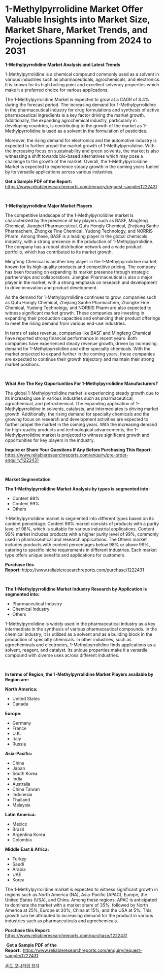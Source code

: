 <p><h1>1-Methylpyrrolidine Market Offer Valuable Insights into Market Size, Market Share, Market Trends, and Projections Spanning from 2024 to 2031</h1></p><p><strong>1-Methylpyrrolidine Market Analysis and Latest Trends</strong></p>
<p><p>1-Methylpyrrolidine is a chemical compound commonly used as a solvent in various industries such as pharmaceuticals, agrochemicals, and electronics. It is known for its high boiling point and excellent solvency properties which make it a preferred choice for various applications.</p><p>The 1-Methylpyrrolidine Market is expected to grow at a CAGR of 8.4% during the forecast period. The increasing demand for 1-Methylpyrrolidine in the pharmaceutical industry for drug formulations and synthesis of active pharmaceutical ingredients is a key factor driving the market growth. Additionally, the expanding agrochemical industry, particularly in developing countries, is contributing to the growth of the market as 1-Methylpyrrolidine is used as a solvent in the formulation of pesticides.</p><p>Moreover, the rising demand for electronics and the automotive industry is expected to further propel the market growth of 1-Methylpyrrolidine. With the increasing focus on sustainability and green solvents, the market is also witnessing a shift towards bio-based alternatives which may pose a challenge to the growth of the market. Overall, the 1-Methylpyrrolidine Market is expected to experience steady growth in the coming years fueled by its versatile applications across various industries.</p></p>
<p><strong>Get a Sample PDF of the Report:&nbsp;</strong> <a href="https://www.reliableresearchreports.com/enquiry/request-sample/1222431">https://www.reliableresearchreports.com/enquiry/request-sample/1222431</a></p>
<p>&nbsp;</p>
<p><strong>1-Methylpyrrolidine Major Market Players</strong></p>
<p><p>The competitive landscape of the 1-Methylpyrrolidine market is characterized by the presence of key players such as BASF, Mingfeng Chemical, Jiangbei Pharmaceutical, Qufu Hongly Chemical, Zhejiang Sanhe Pharmachem, Zhongke Fine Chemical, Yudong Technology, and NORRIS Pharm. Among these, BASF is a leading player in the global chemicals industry, with a strong presence in the production of 1-Methylpyrrolidine. The company has a robust distribution network and a wide product portfolio, which has contributed to its market growth.</p><p>Mingfeng Chemical is another key player in the 1-Methylpyrrolidine market, known for its high-quality products and competitive pricing. The company has been focusing on expanding its market presence through strategic partnerships and collaborations. Jiangbei Pharmaceutical is also a major player in the market, with a strong emphasis on research and development to drive innovation and product development.</p><p>As the demand for 1-Methylpyrrolidine continues to grow, companies such as Qufu Hongly Chemical, Zhejiang Sanhe Pharmachem, Zhongke Fine Chemical, Yudong Technology, and NORRIS Pharm are also expected to witness significant market growth. These companies are investing in expanding their production capacities and enhancing their product offerings to meet the rising demand from various end-use industries.</p><p>In terms of sales revenue, companies like BASF and Mingfeng Chemical have reported strong financial performance in recent years. Both companies have experienced steady revenue growth, driven by increasing demand for 1-Methylpyrrolidine and other specialty chemicals. With the market projected to expand further in the coming years, these companies are expected to continue their growth trajectory and maintain their strong market positions.</p></p>
<p>&nbsp;</p>
<p><strong>What Are The Key Opportunities For 1-Methylpyrrolidine Manufacturers?</strong></p>
<p><p>The global 1-Methylpyrrolidine market is experiencing steady growth due to its increasing use in various industries such as pharmaceutical, agrochemical, and petrochemical. The expanding application of 1-Methylpyrrolidine in solvents, catalysts, and intermediates is driving market growth. Additionally, the rising demand for specialty chemicals and the growing focus on research and development activities are expected to further propel the market in the coming years. With the increasing demand for high-quality products and technological advancements, the 1-Methylpyrrolidine market is projected to witness significant growth and opportunities for key players in the industry.</p></p>
<p><strong>Inquire or Share Your Questions If Any Before Purchasing This Report:</strong> <a href="https://www.reliableresearchreports.com/enquiry/pre-order-enquiry/1222431">https://www.reliableresearchreports.com/enquiry/pre-order-enquiry/1222431</a></p>
<p>&nbsp;</p>
<p><strong>Market Segmentation</strong></p>
<p><strong>The 1-Methylpyrrolidine Market Analysis by types is segmented into:</strong></p>
<p><ul><li>Content 98%</li><li>Content 99%</li><li>Others</li></ul></p>
<p><p>1-Methylpyrrolidine market is segmented into different types based on its content percentage. Content 98% market consists of products with a purity level of 98%, which is suitable for various industrial applications. Content 99% market includes products with a higher purity level of 99%, commonly used in pharmaceutical and research applications. The Others market includes products with content percentages below 98% or above 99%, catering to specific niche requirements in different industries. Each market type offers unique benefits and applications for customers.</p></p>
<p><strong>Purchase this Report:&nbsp;</strong><a href="https://www.reliableresearchreports.com/purchase/1222431">https://www.reliableresearchreports.com/purchase/1222431</a></p>
<p>&nbsp;</p>
<p><strong>The 1-Methylpyrrolidine Market Industry Research by Application is segmented into:</strong></p>
<p><ul><li>Pharmaceutical Industry</li><li>Chemical Industry</li><li>Others</li></ul></p>
<p><p>1-Methylpyrrolidine is widely used in the pharmaceutical industry as a key intermediate in the synthesis of various pharmaceutical compounds. In the chemical industry, it is utilized as a solvent and as a building block in the production of specialty chemicals. In other industries, such as agrochemicals and electronics, 1-Methylpyrrolidine finds applications as a solvent, reagent, and catalyst. Its unique properties make it a versatile compound with diverse uses across different industries.</p></p>
<p>&nbsp;</p>
<p><strong>In terms of Region, the 1-Methylpyrrolidine Market Players available by Region are:</strong></p>
<p>
    <p> <strong> North America: </strong>
        <ul>
            <li>United States</li>
            <li>Canada</li>
        </ul>
        </p> 
    <p> <strong> Europe: </strong>
        <ul>
            <li>Germany</li>
            <li>France</li>
            <li>U.K.</li>
            <li>Italy</li>
            <li>Russia</li>
        </ul>
        </p> 
    <p> <strong> Asia-Pacific: </strong>
        <ul>
            <li>China</li>
            <li>Japan</li>
            <li>South Korea</li>
            <li>India</li>
            <li>Australia</li>
            <li>China Taiwan</li>
            <li>Indonesia</li>
            <li>Thailand</li>
            <li>Malaysia</li>
        </ul>
        </p> 
    <p> <strong> Latin America: </strong>
        <ul>
            <li>Mexico</li>
            <li>Brazil</li>
            <li>Argentina Korea</li>
            <li>Colombia</li>
        </ul>
        </p> 
    <p> <strong> Middle East & Africa: </strong>
        <ul>
            <li>Turkey</li>
            <li>Saudi</li>
            <li>Arabia</li>
            <li>UAE</li>
            <li>Korea</li>
        </ul>
    </p>
    </p>
<p><p>The 1-Methylpyrrolidine market is expected to witness significant growth in regions such as North America (NA), Asia-Pacific (APAC), Europe, the United States (USA), and China. Among these regions, APAC is anticipated to dominate the market with a market share of 35%, followed by North America at 25%, Europe at 20%, China at 15%, and the USA at 5%. This growth can be attributed to increasing demand for the product in various industries such as pharmaceuticals and agrochemicals.</p></p>
<p><strong>Purchase this Report: </strong><a href="https://www.reliableresearchreports.com/purchase/1222431">https://www.reliableresearchreports.com/purchase/1222431</a></p>
<p>&nbsp;<strong>Get a Sample PDF of the Report:&nbsp;&nbsp;</strong><a href="https://www.reliableresearchreports.com/enquiry/request-sample/1222431">https://www.reliableresearchreports.com/enquiry/request-sample/1222431</a></p>
<p><strong></strong></p>
<p><p><a href="https://medium.com/@percyhagernes9778/%EC%98%A8%EB%8F%84-%EB%AA%A8%EB%8B%88%ED%84%B0%EB%A7%81-%EC%9E%A5%EC%B9%98-%EC%8B%9C%EC%9E%A5-%EC%84%B1%EA%B3%B5%EC%A0%81%EC%9D%B8-%EB%B9%84%EC%A6%88%EB%8B%88%EC%8A%A4-%EC%A0%84%EB%9E%B5%EC%9D%98-%EC%97%B4%EC%87%A0-2031%EB%85%84%EA%B9%8C%EC%A7%80%EC%9D%98-%EC%98%88%EC%B8%A1-4d6a226c0120">온도 모니터링 장치</a></p></p>